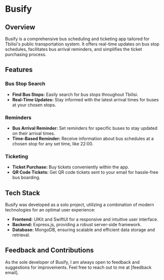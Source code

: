 # Busify

## Overview
Busify is a comprehensive bus scheduling and ticketing app tailored for Tbilisi's public transportation system. It offers real-time updates on bus stop schedules, facilitates bus arrival reminders, and simplifies the ticket purchasing process.

## Features

### Bus Stop Search
- **Find Bus Stops:** Easily search for bus stops throughout Tbilisi.
- **Real-Time Updates:** Stay informed with the latest arrival times for buses at your chosen stops.

### Reminders
- **Bus Arrival Reminder:** Set reminders for specific buses to stay updated on their arrival times.
- **Time-Based Reminder:** Receive information about bus schedules at a chosen stop for any set time, like 22:00.

### Ticketing
- **Ticket Purchase:** Buy tickets conveniently within the app.
- **QR Code Tickets:** Get QR code tickets sent to your email for hassle-free bus boarding.

## Tech Stack
Busify was developed as a solo project, utilizing a combination of modern technologies for an optimal user experience:
- **Frontend:** UIKit and SwiftUI for a responsive and intuitive user interface.
- **Backend:** Express.js, providing a robust server-side framework.
- **Database:** MongoDB, ensuring scalable and efficient data storage and retrieval.

## Feedback and Contributions

As the sole developer of Busify, I am always open to feedback and suggestions for improvements. Feel free to reach out to me at [feedback email].
